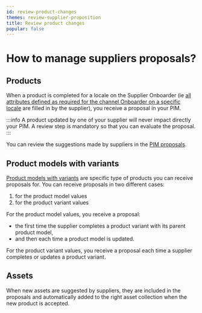 ```yaml
---
id: review-product-changes
themes: review-supplier-proposition
title: Review product changes
popular: false
---
```


# How to manage suppliers proposals?
## Products
When a product is completed for a locale on the Supplier Onboarder (ie [all attributes defined as required for the channel Onboarder on a specific locale](/onboarder/articles/define-product-requirements.html) are filled in by the supplier), you receive a proposal in your PIM.

:::info
A product updated by one of your supplier will never impact directly your PIM. A review step is mandatory so that you can evaluate the proposal.
:::

You can review the suggestions made by suppliers in the [PIM proposals](https://help.akeneo.com/pim/serenity/articles/review-products-proposals.html).

## Product models with variants
[Product models with variants](https://help.akeneo.com/pim/serenity/articles/what-about-products-variants.html) are specific type of products you can receive proposals for.
You can receive proposals in two different cases:
1. for the product model values
1. for the product variant values

For the product model values, you receive a proposal:
* the first time the supplier completes a product variant with its parent product model,
* and then each time a product model is updated.

For the product variant values, you receive a proposal each time a supplier completes or updates a product variant.

## Assets
When new assets are suggested by suppliers, they are included in the proposals and automatically added to the right asset collection when the new product is accepted.
